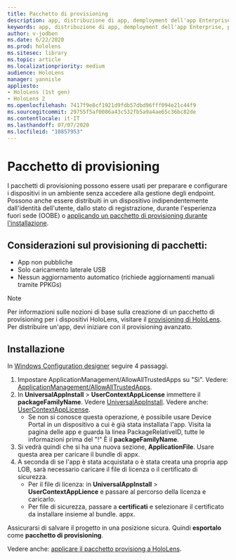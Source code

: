 ```yaml
---
title: Pacchetto di provisioning
description: app, distribuzione di app, demployment dell'app Enterprise, provisioning
keywords: app, distribuzione di app, demployment dell'app Enterprise, provisioning
author: v-jodben
ms.date: 6/22/2020
ms.prod: hololens
ms.sitesec: library
ms.topic: article
ms.localizationpriority: medium
audience: HoloLens
manager: yannisle
appliesto:
- HoloLens (1st gen)
- HoloLens 2
ms.openlocfilehash: 7417f9e8cf1921d9fdb57dbd96fff094e21c44f9
ms.sourcegitcommit: 29755f5af0086a43c532fb5a9a4ae65c36bc82de
ms.contentlocale: it-IT
ms.lasthandoff: 07/07/2020
ms.locfileid: "10857953"
---
```

# Pacchetto di provisioning

I pacchetti di provisioning possono essere usati per preparare e configurare i dispositivi in un ambiente senza accedere alla gestione degli endpoint. Possono anche essere distribuiti in un dispositivo indipendentemente dall'identità dell'utente, dallo stato di registrazione, durante l'esperienza fuori sede (OOBE) o [applicando un pacchetto di provisioning durante l'installazione](https://docs.microsoft.com/hololens/hololens-provisioning##apply-a-provisioning-package-to-hololens-during-setup).

## Considerazioni sul provisioning di pacchetti:
* App non pubbliche
* Solo caricamento laterale USB
* Nessun aggiornamento automatico (richiede aggiornamenti manuali tramite PPKGs)

> [!NOTE] 
> Per informazioni sulle nozioni di base sulla creazione di un pacchetto di provisioning per i dispositivi HoloLens, visitare il [provisioning di HoloLens](https://docs.microsoft.com/hololens/hololens-provisioning). Per distribuire un'app, devi iniziare con il provisioning avanzato. 

## Installazione

In [Windows Configuration designer](https://www.microsoft.com/store/productId/9NBLGGH4TX22) seguire 4 passaggi.

1. Impostare ApplicationManagement/AllowAllTrustedApps su "Sì". Vedere: [ApplicationManagement/AllowAllTrustedApps](https://docs.microsoft.com/windows/client-management/mdm/policy-csp-applicationmanagement#applicationmanagement-allowalltrustedapps).
2. In **UniversalAppInstall**  >  **UserContextAppLicense** immettere il **packageFamilyName**. Vedere [UniversalAppInstall](https://docs.microsoft.com/windows/configuration/wcd/wcd-universalappinstall). Vedere anche: [UserContextAppLicense](https://docs.microsoft.com/windows/configuration/wcd/wcd-universalappinstall#usercontextapplicense).
    - Se non si conosce questa operazione, è possibile usare Device Portal in un dispositivo a cui è già stata installata l'app. Visita la pagina delle app e guarda la linea PackageRelativeID, tutte le informazioni prima del "!" È il **packageFamilyName**.
3. Si vedrà quindi che si ha una nuova sezione, **ApplicationFile**. Usare questa area per caricare il bundle di appx. 
4. A seconda di se l'app è stata acquistata o è stata creata una propria app LOB, sarà necessario caricare il file di licenza o il certificato di sicurezza.
    - Per il file di licenza: in **UniversalAppInstall**  >  **UserContextAppLience** e passare al percorso della licenza e caricarlo. 
    - Per file di sicurezza, passare a **certificati** e selezionare il certificato da installare insieme al bundle. appx. 

Assicurarsi di salvare il progetto in una posizione sicura. Quindi **esportalo** come **pacchetto di provisioning**.  
    
Vedere anche: [applicare il pacchetto provisiong a HoloLens](https://docs.microsoft.com/hololens/hololens-provisioning#apply-a-provisioning-package-to-hololens-during-setup).
